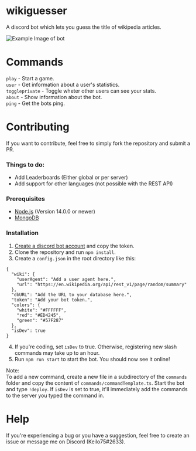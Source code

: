 # wikiguesser
A discord bot which lets you guess the title of wikipedia articles.

![Example Image of bot](https://cdn.discordapp.com/attachments/858076324979671060/858272004654235648/unknown.png)

# Commands
`play` - Start a game.  
`user` - Get information about a user's statistics.  
`toggleprivate` - Toggle wheter other users can see your stats.  
`about` - Show information about the bot.  
`ping` - Get the bots ping.  

# Contributing
If you want to contribute, feel free to simply fork the repository and submit a PR.

### Things to do:
- Add Leaderboards (Either global or per server)
- Add support for other languages (not possible with the REST API)

### Prerequisites
- [Node.js](https://nodejs.org/en/) (Version 14.0.0 or newer)
- [MongoDB](https://www.mongodb.com/)

### Installation
1. [Create a discord bot account](https://discord.com/developers/applications) and copy the token.
2. Clone the repository and run `npm install`.
3. Create a `config.json` in the root directory like this:
```
{
  "wiki": {
    "userAgent": "Add a user agent here.",
    "url": "https://en.wikipedia.org/api/rest_v1/page/random/summary"
  },
  "dbURL": "Add the URL to your database here.",
  "token": "Add your bot token.",
  "colors": {
    "white": "#FFFFFF",
    "red": "#ED4245",
    "green": "#57F287" 
  },
  "isDev": true
}
```
4. If you're coding, set `isDev` to true. Otherwise, registering new slash commands may take up to an hour.
5. Run `npm run start` to start the bot. You should now see it online!

Note:  
To add a new command, create a new file in a subdirectory of the `commands` folder and copy the content of `commands/commandTemplate.ts`. Start the bot and type `!deploy`. If `isDev` is set to true, it'll immediately add the commands to the server you typed the command in. 

# Help
If you're experiencing a bug or you have a suggestion, feel free to create an issue or message me on Discord (Keilo75#2633).
